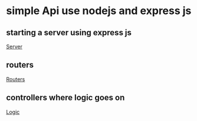 # simple Api use nodejs and express js

## starting a server using express js 

[Server](./images/server.png)

## routers 
[Routers](./images/routers.png)

## controllers where logic goes on

[Logic](./images/logic.png)
